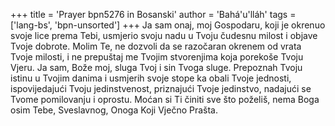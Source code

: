 +++
title = 'Prayer bpn5276 in Bosanski'
author = 'Bahá'u'lláh'
tags = ['lang-bs', 'bpn-unsorted']
+++
Ja sam onaj, moj Gospodaru, koji je okrenuo svoje lice prema Tebi, usmjerio svoju nadu u Tvoju čudesnu milost i objave Tvoje dobrote. Molim Te, ne dozvoli da se razočaran okrenem od vrata Tvoje milosti, i ne prepuštaj me Tvojim stvorenjima koja porekoše Tvoju Vjeru.
Ja sam, Bože moj, sluga Tvoj i sin Tvoga sluge. Prepoznah Tvoju istinu u Tvojim danima i usmjerih svoje stope ka obali Tvoje jednosti, ispovijedajući Tvoju jedinstvenost, priznajući Tvoje jedinstvo, nadajući se Tvome pomilovanju i oprostu. Moćan si Ti činiti sve što poželiš, nema Boga osim Tebe, Sveslavnog, Onoga Koji Vječno
Prašta.

